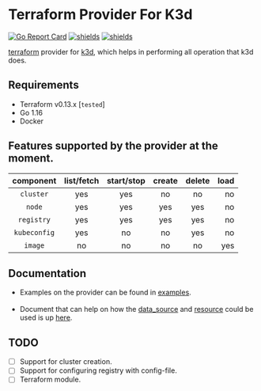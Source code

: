 # Terraform Provider For K3d


[![Go Report Card](https://goreportcard.com/badge/github.com/nikhilsbhat/terraform-provider-k3d)](https://goreportcard.com/report/github.com/nikhilsbhat/terraform-provider-k3d)  [![shields](https://img.shields.io/badge/license-mit-brightgreen)](https://github.com/nikhilsbhat/terraform-provider-k3d/blob/master/LICENSE) [![shields](https://godoc.org/github.com/nikhilsbhat/terraform-provider-k3d?status.svg)](https://godoc.org/github.com/nikhilsbhat/terraform-provider-k3d)

[terraform](https://www.terraform.io/) provider for [k3d](https://k3d.io/), which helps in performing all operation that k3d does.

## Requirements

* Terraform v0.13.x [`tested`]
* Go 1.16
* Docker

## Features supported by the provider at the moment.

| component    | list/fetch | start/stop   | create   | delete    | load    |
| :----------: | :--------: | :----------: | :------: | :-------: | ------: |
|  `cluster`   | yes        | yes          | no       |  no       |  no     |
|  `node`      | yes        | yes          | yes      |  yes      |  no     | 
|  `registry`  | yes        | yes          | yes      |  yes      |  no     |
| `kubeconfig` | yes        | no           | no       |  yes      |  no     |
|    `image`   | no         | no           | no       |  no       |  yes    |

## Documentation

* Examples on the provider can be found in [examples](https://github.com/nikhilsbhat/terraform-provider-k3d/tree/master/examples). <br><br> 
* Document that can help on how the [data_source](https://www.terraform.io/docs/language/data-sources/index.html) and [resource](https://www.terraform.io/docs/language/resources/syntax.html) could be used is up [here](https://nikhilsbhat.github.io/terraform-provider-k3d).

## TODO

* [ ] Support for cluster creation.
* [ ] Support for configuring registry with config-file.
* [ ] Terraform module.